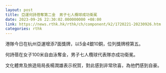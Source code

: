 ```yaml
---
layout: post
title: 亞運何詩蓓奪第二金　男子七人欖球成功衛冕
date: 2023-09-26 22:30:02.000000000 +08:00
link: https://news.rthk.hk/rthk/ch/component/k2/1720221-20230926.htm
categories: rthk
---
```


港隊今日在杭州亞運增添7面獎牌，以5金4銀10銅，位列獎牌榜第五。

何詩蓓在女子100米自由泳奪金，男子七人欖球代表隊亦成功衛冕。

文化體育及旅遊局局長楊潤雄表示祝賀，對此感到非常欣喜，為他們感到自豪。
